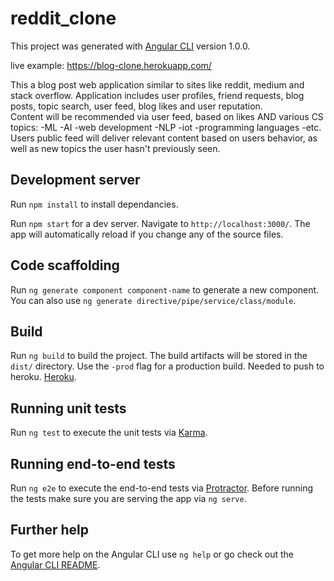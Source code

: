 # reddit_clone

This project was generated with [Angular CLI](https://github.com/angular/angular-cli) version 1.0.0.

live example: https://blog-clone.herokuapp.com/

This a blog post web application similar to sites like reddit, medium and stack overflow. Application includes user
profiles, friend requests, blog posts, topic search, user feed, blog likes and user reputation.  
Content will be recommended via user feed, based on likes AND various CS topics:
	-ML
	-AI
	-web development
	-NLP
	-iot
	-programming languages
	-etc.
Users public feed will deliver relevant content based on users behavior, as well as new topics the user hasn't previously seen. 	

## Development server

Run `npm install` to install dependancies.

Run `npm start` for a dev server. Navigate to `http://localhost:3000/`. The app will automatically reload if you change any of the source files.

## Code scaffolding

Run `ng generate component component-name` to generate a new component. You can also use `ng generate directive/pipe/service/class/module`.

## Build

Run `ng build` to build the project. The build artifacts will be stored in the `dist/` directory. Use the `-prod` flag for a production build. Needed to push to heroku. [Heroku](https://dashboard.heroku.com/).

## Running unit tests

Run `ng test` to execute the unit tests via [Karma](https://karma-runner.github.io).

## Running end-to-end tests

Run `ng e2e` to execute the end-to-end tests via [Protractor](http://www.protractortest.org/).
Before running the tests make sure you are serving the app via `ng serve`.

## Further help

To get more help on the Angular CLI use `ng help` or go check out the [Angular CLI README](https://github.com/angular/angular-cli/blob/master/README.md).
